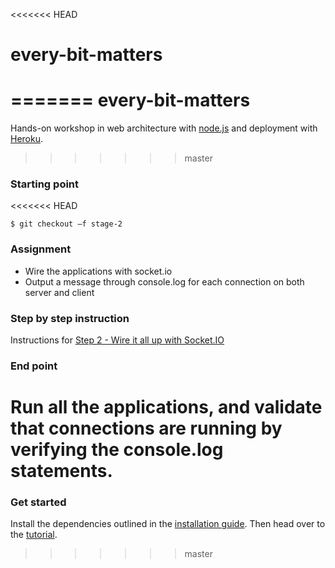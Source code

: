 <<<<<<< HEAD
# every-bit-matters
=======
every-bit-matters
=================

Hands-on workshop in web architecture with [node.js](http://www.nodejs.org) and deployment with [Heroku](http://heroku.com).
>>>>>>> master

### Starting point

<<<<<<< HEAD
```
$ git checkout –f stage-2
```

### Assignment
* Wire the applications with socket.io
* Output a message through console.log for each connection on both server and client

### Step by step instruction

Instructions for [Step 2 - Wire it all up with Socket.IO](https://github.com/krsjan/every-bit-matters/wiki/2:-Wire-it-all-up-with-socket.io)

### End point
Run all the applications, and validate that connections are running by verifying the console.log statements. 
=======
### Get started

Install the dependencies outlined in the [installation guide](https://github.com/krsjan/every-bit-matters/wiki/installation-guide). Then head over to the [tutorial](https://github.com/krsjan/every-bit-matters/wiki/0:-Hello-Client-and-Server).
>>>>>>> master
